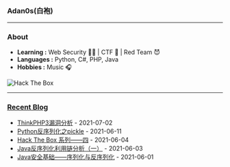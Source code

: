 ### Adan0s(白袍) 

---------------------------------------------------------------------------------------------------------------------------------------------------------------------------------

### About

-  **Learning :** Web Security :man_student: | CTF :checkered_flag: | Red Team :smiling_imp:
-  **Languages :** Python, C#, PHP, Java 
-  **Hobbies :** Music :headphones:
<img src="http://www.hackthebox.eu/badge/image/264981" alt="Hack The Box">

---------------------------------------------------------------------------------------------------------------------------------------------------------------------------------

### [Recent Blog](https://eviladan0s.github.io/)

- [ThinkPHP3漏洞分析](https://eviladan0s.github.io/2021/07/02/thinkphp3-vuls/) - 2021-07-02
- [Python反序列化之pickle](https://eviladan0s.github.io/2021/06/11/python-serialization-pickle/) - 2021-06-11
- [Hack The Box 系列——四](https://eviladan0s.github.io/2021/06/04/hackthebox-wp-4/) - 2021-06-04
- [Java反序列化利用链分析（一）](https://eviladan0s.github.io/2021/06/03/java-serialization-gadget-1/) - 2021-06-03
- [Java安全基础——序列化与反序列化](https://eviladan0s.github.io/2021/06/01/java-base-serialization/) - 2021-06-01
